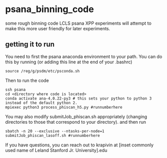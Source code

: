 # psana_binning_code
some rough binning code LCLS psana XPP experiments
will attempt to make this more user friendly for later experiments.

## getting it to run
You need to first the psana anaconda environment to your path. You can do this by running (or adding this line at the end of your .bashrc)
```
source /reg/g/psdm/etc/psconda.sh
```
Then to run the code
```
ssh psana
cd <directory where code is located>
conda activate ana-4.0.22-py3 # this sets your python to python 3 instead of the default python 2.
mpiexec python3 process_phiscan_h5.py #runnumberhere
```
You may also modify submitJob_phiscan.sh appropriately (changing directories to those that correspond to your directory). and then run
```
sbatch -n 20 --exclusive --ntasks-per-node=1 submitJob_phiscan_lasoff.sh #runnumberhere
```

If you have questions, you can reach out to krapivin at [inset commonly used name of Leland Stanford Jr. University].edu
